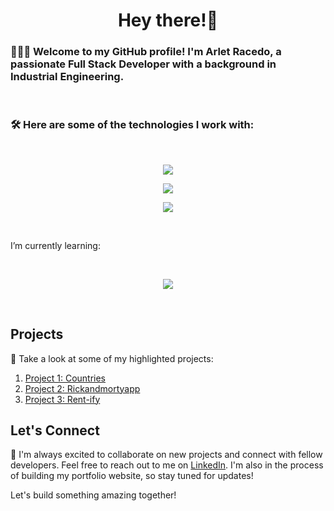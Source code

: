 <h1 align="center">Hey there!👋</h1> 
<p align="left">
<h3>👩🏻‍💻 Welcome to my GitHub profile! I'm <strong>Arlet Racedo</strong>, a passionate Full Stack Developer with a background in Industrial Engineering.</h3> 
</p> 
</br>
<p align="left"><h3>🛠 Here are some of the technologies I work with:</h3></p> 
</br>
<p align="center">
  <a href="https://skillicons.dev">
    <img src="https://skillicons.dev/icons?i=js,react,redux,nodejs,express" />
  </a>
</p>
<p align="center">
  <a href="https://skillicons.dev">
    <img src="https://skillicons.dev/icons?i=html,css,styledcomponents,tailwind,figma" />
  </a>
</p>
<p align="center">
  <a href="https://skillicons.dev">
    <img src="https://skillicons.dev/icons?i=sequelize,postgres,git,github" />
  </a>
</p>
</br>
<p align="left">I’m currently learning:</p> 
</br>
<p align="center">
  <a href="https://skillicons.dev">
    <img src="https://skillicons.dev/icons?i=nextjs,mongodb,ts,py,linux,bash,docker,django,flask,kubernetes,openshift" />
  </a>
</p>
</br>

## Projects

🚀 Take a look at some of my highlighted projects:

1. [Project 1: Countries](https://github.com/asracedof/PI-Countries)
2. [Project 2: Rickandmortyapp](https://github.com/asracedof/rickandmortyapp)
3. [Project 3: Rent-ify](link-to-project-3)

## Let's Connect

🌟 I'm always excited to collaborate on new projects and connect with fellow developers. Feel free to reach out to me on [LinkedIn](https://www.linkedin.com/in/arlet-racedo-fernandez-38b076267/). I'm also in the process of building my portfolio website, so stay tuned for updates!

Let's build something amazing together!

